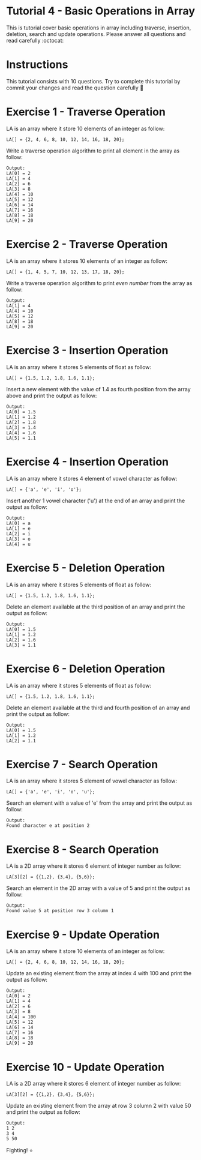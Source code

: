# Tutorial 4 - Basic Operations in Array

This is tutorial cover basic operations in array including traverse, insertion, deletion, search and update operations. Please answer all questions and read carefully :octocat: 

# Instructions

This tutorial consists with 10 questions. Try to complete this tutorial by commit your changes and read the question carefully :rocket: 

# Exercise 1 - Traverse Operation
LA is an array where it store 10 elements of an integer as follow: 

```
LA[] = {2, 4, 6, 8, 10, 12, 14, 16, 18, 20};
```

Write a traverse operation algorithm to print all element in the array as follow: 

```
Output: 
LA[0] = 2
LA[1] = 4
LA[2] = 6
LA[3] = 8
LA[4] = 10
LA[5] = 12
LA[6] = 14
LA[7] = 16
LA[8] = 18
LA[9] = 20
```

# Exercise 2 - Traverse Operation 
LA is an array where it stores 10 elements of an integer as follow:

```
LA[] = {1, 4, 5, 7, 10, 12, 13, 17, 18, 20};
```

Write a traverse operation algorithm to print *even number* from the array as follow: 

```
Output: 
LA[1] = 4
LA[4] = 10
LA[5] = 12
LA[8] = 18
LA[9] = 20
```

# Exercise 3 - Insertion Operation 
LA is an array where it stores 5 elements of float as follow: 

```
LA[] = {1.5, 1.2, 1.8, 1.6, 1.1};
```

Insert a new element with the value of 1.4 as fourth position from the array above and print the output as follow: 

```
Output: 
LA[0] = 1.5
LA[1] = 1.2
LA[2] = 1.8
LA[3] = 1.4
LA[4] = 1.6
LA[5] = 1.1
```

# Exercise 4 - Insertion Operation 
LA is an array where it stores 4 element of vowel character as follow: 

```
LA[] = {'a', 'e', 'i', 'o'}; 
```

Insert another 1 vowel character ('u') at the end of an array and print the output as follow: 

```
Output:
LA[0] = a
LA[1] = e
LA[2] = i
LA[3] = o
LA[4] = u
```

# Exercise 5 - Deletion Operation 
LA is an array where it stores 5 elements of float as follow: 

```
LA[] = {1.5, 1.2, 1.8, 1.6, 1.1};
```

Delete an element available at the third position of an array and print the output as follow: 

```
Output:
LA[0] = 1.5
LA[1] = 1.2
LA[2] = 1.6
LA[3] = 1.1
```

# Exercise 6 - Deletion Operation
LA is an array where it stores 5 elements of float as follow: 

```
LA[] = {1.5, 1.2, 1.8, 1.6, 1.1};
```

Delete an element available at the third and fourth position of an array and print the output as follow: 

```
Output:
LA[0] = 1.5
LA[1] = 1.2
LA[2] = 1.1
```

# Exercise 7 - Search Operation 
LA is an array where it stores 5 element of vowel character as follow: 

```
LA[] = {'a', 'e', 'i', 'o', 'u'}; 
```

Search an element with a value of 'e' from the array and print the output as follow: 

```
Output: 
Found character e at position 2
```

# Exercise 8 - Search Operation
LA is a 2D array where it stores 6 element of integer number as follow: 

```
LA[3][2] = {{1,2}, {3,4}, {5,6}};
```

Search an element in the 2D array with a value of 5 and print the output as follow:

```
Output: 
Found value 5 at position row 3 column 1
```

# Exercise 9 - Update Operation
LA is an array where it store 10 elements of an integer as follow: 

```
LA[] = {2, 4, 6, 8, 10, 12, 14, 16, 18, 20};
```

Update an existing element from the array at index 4 with 100 and print the output as follow: 

```
Output: 
LA[0] = 2
LA[1] = 4
LA[2] = 6
LA[3] = 8
LA[4] = 100
LA[5] = 12
LA[6] = 14
LA[7] = 16
LA[8] = 18
LA[9] = 20
```

# Exercise 10 - Update Operation
LA is a 2D array where it stores 6 element of integer number as follow: 

```
LA[3][2] = {{1,2}, {3,4}, {5,6}};
```

Update an existing element from the array at row 3 column 2 with value 50 and print the output as follow: 

```
Output: 
1 2
3 4
5 50
```

Fighting! :star:

